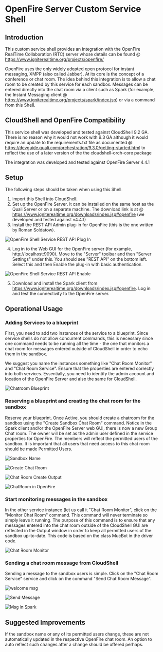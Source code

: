 # OpenFire Server Custom Service Shell

## Introduction
This custom service shell provides an integration with the OpenFire RealTime Collaboration (RTC) server whose details can be found @ https://www.igniterealtime.org/projects/openfire/

OpenFire uses the only widely adopted open protocol for instant messaging, XMPP (also called Jabber). At its core is the concept of a conference or chat room. The idea behind this integration is to allow a chat room to be created by this service for each sandbox. Messages can be entered directly into the chat room via a client such as Spark (for example, the Instant Messaging client @ https://www.igniterealtime.org/projects/spark/index.jsp) or via a command from this Shell. 

## CloudShell and OpenFire Compatibility
This service shell was developed and tested against CloudShell 9.2 GA. There is no reason why it would not work with 9.3 GA although it would require an update to the requirements.txt file as documented @ https://devguide.quali.com/orchestration/9.3.0/getting-started.html to reflect the use of a later version of the the cloudshell-orch-core package

The integration was developed and tested against OpenFire Server 4.4.1

## Setup
The following steps should be taken when using this Shell:
1. Import this Shell into CloudShell.
2. Set up the OpenFire Server. It can be installed on the same host as the Quali Server or on a separate machine. The download link is at @ https://www.igniterealtime.org/downloads/index.jsp#openfire (we developed and tested against v4.4.1)
3. Install the REST API Admin plug-in for OpenFire (this is the one written by Roman Soldatow).

![OpenFire Shell Service REST API Plug In](https://user-images.githubusercontent.com/18084644/66498529-23f95100-eab6-11e9-847d-d2006709a0b1.PNG)

4. Log in to the Web GUI for the OpenFire server (for example, http://localhost:9090). Move to the "Server" toolbar and then "Server Settings" under this. You should see "REST API" on the bottom left. Select this and then Enable the plug-in with basic authentication.

![OpenFire Shell Service REST API Enable](https://user-images.githubusercontent.com/18084644/66498860-b0a40f00-eab6-11e9-8676-3f0385ee367f.PNG)

5. Download and install the Spark client from https://www.igniterealtime.org/downloads/index.jsp#openfire. Log in and test the connectivity to the OpenFire server.

## Operational Usage
### Adding Services to a blueprint
First, you need to add two instances of the service to a blueprint. Since service shells do not allow concurrent commands, this is necessary since one command needs to be running all the time - the one that monitors a chat room for messages entered outside of CloudShell in order to echo them in the sandbox.

We suggest you name the instances something like "Chat Room Monitor" and "Chat Room Service". Ensure that the properties are entered correctly into both services. Essentially, you need to identify the admin account and location of the OpenFire Server and also the same for CloudShell.

![Chatroom Blueprint](https://user-images.githubusercontent.com/18084644/66499146-25774900-eab7-11e9-9e42-bf93d9c319b7.PNG)

### Reserving a blueprint and creating the chat room for the sandbox
Reserve your blueprint. Once Active, you should create a chatroom for the sandbox using the "Create Sandbox Chat Room" command. Notice in the Spark client and/or the OpenFire Server web GUI, there is now a new Group Chat room. The owner will be set as the admin user defined in the service properties for OpenFire. The members will reflect the permitted users of the sandbox. It is important that all users that need access to this chat room should be made Permitted Users.

![Sandbox Name](https://user-images.githubusercontent.com/18084644/66499702-3b393e00-eab8-11e9-91c5-756ebc351ed9.PNG)

![Create Chat Room](https://user-images.githubusercontent.com/18084644/66499494-db429780-eab7-11e9-84c3-03a69511cd8a.PNG)

![Chat Room Create Output](https://user-images.githubusercontent.com/18084644/66499590-04632800-eab8-11e9-9281-dd8e5550b2b7.PNG)

![ChatRoom in OpenFire](https://user-images.githubusercontent.com/18084644/66499738-4b511d80-eab8-11e9-8e51-0af94f8ba874.PNG)

### Start monitoring messages in the sandbox
In the other service instance (let us call it "Chat Room Monitor", click on the "Monitor Chat Room" command. This command will never terminate so simply leave it running. The purpose of this command is to ensure that any messages entered into the chat room outside of the CloudShell GUI are reflected in the Output window in order to keep all permitted users of the sandbox up-to-date. This code is based on the class MucBot in the driver code.

![Chat Room Monitor](https://user-images.githubusercontent.com/18084644/66500258-1e513a80-eab9-11e9-8f94-f42312903ac7.PNG)

### Sending a chat room message from CloudShell
Sending a message to the sandbox users is simple. Click on the "Chat Room Service" service and click on the command "Send Chat Room Message".

![welcome msg](https://user-images.githubusercontent.com/18084644/66500532-99b2ec00-eab9-11e9-86aa-997bcde12e67.PNG)

![Send Message](https://user-images.githubusercontent.com/18084644/66500765-03cb9100-eaba-11e9-963c-c687d52ea306.PNG)

![Msg in Spark](https://user-images.githubusercontent.com/18084644/66500977-72a8ea00-eaba-11e9-9ba3-96299a62b1e7.PNG)





## Suggested Improvements
If the sandbox name or any of its permitted users change, these are not automatically updated in the respective OpenFire chat room. An option to auto reflect such changes after a change should be offered perhaps.
